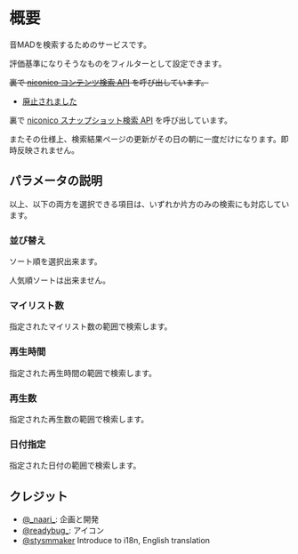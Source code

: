 # 概要

音MADを検索するためのサービスです。

評価基準になりそうなものをフィルターとして設定できます。

~~裏で [niconico コンテンツ検索 API](https://site.nicovideo.jp/search-api-docs/search.html) を呼び出しています。~~

- [廃止されました](https://blog.nicovideo.jp/niconews/143630.html)

裏で [niconico スナップショット検索 API](https://site.nicovideo.jp/search-api-docs/snapshot) を呼び出しています。

またその仕様上、検索結果ページの更新がその日の朝に一度だけになります。即時反映されません。

## パラメータの説明

以上、以下の両方を選択できる項目は、いずれか片方のみの検索にも対応しています。

### 並び替え

ソート順を選択出来ます。

人気順ソートは出来ません。

### マイリスト数

指定されたマイリスト数の範囲で検索します。

### 再生時間

指定された再生時間の範囲で検索します。

### 再生数

指定された再生数の範囲で検索します。

### 日付指定

指定された日付の範囲で検索します。

## クレジット

- [@\_naari\_](https://twitter.com/_naari_): 企画と開発
- [@readybug\_](https://twitter.com/readybug_): アイコン
- [@stysmmaker](https://github.com/stysmmaker) Introduce to i18n, English translation
